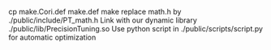 cp make.Cori.def make.def
make
replace math.h by ./public/include/PT_math.h
Link with our dynamic library ./public/lib/PrecisionTuning.so
Use python script in ./public/scripts/script.py for automatic optimization
